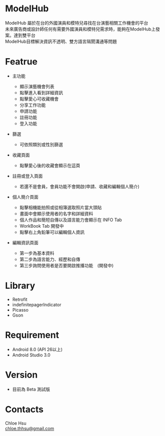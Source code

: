 # ModelHub
ModelHub 屬於在台的外國演員和模特兒尋找在台演藝相關工作機會的平台<br />
未來廣告商或設計師任何有需要外國演員和模特兒需求時，能夠在ModelHub上發案。達到雙平台<br />
ModelHub目標解決資訊不透明、雙方語言隔閡溝通等問題<br />


# Featrue
* 主功能
  * 顯示演藝機會列表
  * 點擊進入看到詳細資訊
  * 點擊愛心可收藏機會
  * 分享工作功能
  * 申請功能
  * 註冊功能
  * 登入功能
  
* 篩選
  * 可依照類別或性別篩選

* 收藏頁面
  * 點擊愛心後的收藏會顯示在這頁

* 註冊或登入頁面
  * 若還不是會員，會員功能不會開啟(申請、收藏和編輯個人簡介)


* 個人簡介頁面
  * 點擊相機能拍照或從相簿選取照片當大頭貼
  * 畫面中會顯示使用者的名字和詳細資料
  * 個人作品和簡短自傳以及語言能力會顯示在 INFO Tab
  * WorkBook Tab 開發中
  * 點擊右上角鉛筆可以編輯個人資訊

* 編輯資訊頁面
  * 第一步為基本資料
  * 第二步為語言能力、經歷和自傳
  * 第三步詢問使用者是否要開啟推播功能　(開發中)


# Library
* Retrofit
* indefinitepagerIndicator
* Picasso
* Gson


# Requirement
* Android 8.0 (API 26以上)
* Android Studio 3.0

# Version
* 目前為 Beta 測試版
 

# Contacts
Chloe Hsu <br />
chloe.thhsu@gmail.com